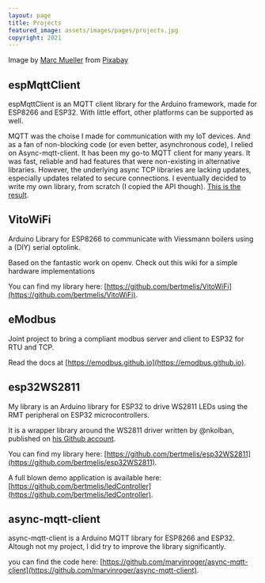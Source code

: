 ```yaml
---
layout: page
title: Projects
featured_image: assets/images/pages/projects.jpg
copyright: 2021
---
```


Image by <a href="https://pixabay.com/users/seven11nash-3644229/?utm_source=link-attribution&amp;utm_medium=referral&amp;utm_campaign=image&amp;utm_content=1784564">Marc Mueller</a> from <a href="https://pixabay.com/?utm_source=link-attribution&amp;utm_medium=referral&amp;utm_campaign=image&amp;utm_content=1784564">Pixabay</a>

## espMqttClient

espMqttClient is an MQTT client library for the Arduino framework, made for ESP8266 and ESP32. With little effort, other platforms can be supported as well.

MQTT was the choise I made for communication with my IoT devices. And as a fan of non-blocking code (or even better, asynchronous code), I relied on Async-mqtt-client. It has been my go-to MQTT client for many years. It was fast, reliable and had features that were non-existing in alternative libraries. However, the underlying async TCP libraries are lacking updates, especially updates related to secure connections. I eventually decided to write my own library, from scratch (I copied the API though). [This is the result](https://github.com/bertmelis/espMqttClient).

## VitoWiFi

Arduino Library for ESP8266 to communicate with Viessmann boilers using a (DIY) serial optolink.

Based on the fantastic work on openv. Check out this wiki for a simple hardware implementations

You can find my library here: [https://github.com/bertmelis/VitoWiFi](https://github.com/bertmelis/VitoWiFi).

## eModbus

Joint project to bring a compliant modbus server and client to ESP32 for RTU and TCP.

Read the docs at [https://emodbus.github.io](https://emodbus.github.io).

## esp32WS2811

My library is an Arduino library for ESP32 to drive WS2811 LEDs using the RMT peripheral on ESP32 microcontrollers.

It is a wrapper library around the WS2811 driver written by @nkolban, published on [his Github account](https://github.com/nkolban/esp32-snippets).

You can find my library here: [https://github.com/bertmelis/esp32WS2811](https://github.com/bertmelis/esp32WS2811).

A full blown demo application is available here: [https://github.com/bertmelis/ledController](https://github.com/bertmelis/ledController).

## async-mqtt-client

async-mqtt-client is a Arduino MQTT library for ESP8266 and ESP32. Altough not my project, I did try to improve the library significantly.

you can find the code here: [https://github.com/marvinroger/async-mqtt-client](https://github.com/marvinroger/async-mqtt-client).
